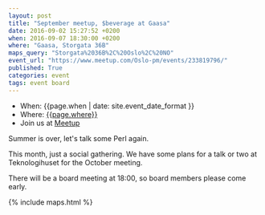 ```yaml
---
layout: post
title: "September meetup, $beverage at Gaasa"
date: 2016-09-02 15:27:52 +0200
when: 2016-09-07 18:30:00 +0200
where: "Gaasa, Storgata 36B"
maps_query: "Storgata%2036B%2C%20Oslo%2C%20NO"
event_url: "https://www.meetup.com/Oslo-pm/events/233819796/"
published: True
categories: event
tags: event board
---
```


* When: {{page.when | date: site.event_date_format }}
* Where: [{{page.where}}]({{site.maps_url}}{{page.maps_query}})
* Join us at [Meetup]({{page.event_url}})

Summer is over, let&#39;s talk some Perl again.

This month, just a social gathering. We have some plans for a talk or two at Teknologihuset for the October meeting.

There will be a board meeting at 18:00, so board members please come early.

{% include maps.html %}